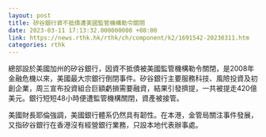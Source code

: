 ```yaml
---
layout: post
title: 矽谷銀行資不抵債遭美國監管機構勒令關閉
date: 2023-03-11 17:13:32.000000000 +08:00
link: https://news.rthk.hk/rthk/ch/component/k2/1691542-20230311.htm
categories: rthk
---
```


總部設於美國加州的矽谷銀行，因資不抵債被美國監管機構勒令關閉，是2008年金融危機以來，美國最大宗銀行倒閉事件。矽谷銀行主要服務科技、風險投資及初創企業，周三宣布投資組合巨額虧損需要融資，結果引發擠提，一共被提走420億美元。銀行短短48小時便遭監管機構關閉，資產被接管。

美國財長耶倫強調，美國銀行體系仍然具有韌性。在本港，金管局關注事件發展，又指矽谷銀行在香港沒有經營銀行業務，只設本地代表辦事處。  
